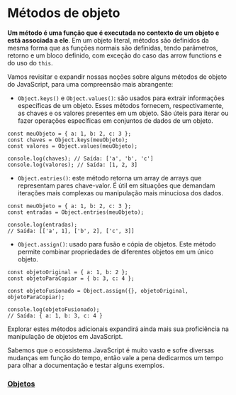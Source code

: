 # Métodos de objeto

**Um método é uma função que é executada no contexto de um objeto e está associada a ele**. Em um objeto literal, métodos são definidos da mesma forma que as funções normais são definidas, tendo parâmetros, retorno e um bloco definido, com exceção do caso das arrow functions e do uso do `this`.

Vamos revisitar e expandir nossas noções sobre alguns métodos de objeto do JavaScript, para uma compreensão mais abrangente:

- `Object.keys()` e `Object.values()`: são usados para extrair informações específicas de um objeto. Esses métodos fornecem, respectivamente, as chaves e os valores presentes em um objeto. São úteis para iterar ou fazer operações específicas em conjuntos de dados de um objeto.

```
const meuObjeto = { a: 1, b: 2, c: 3 };
const chaves = Object.keys(meuObjeto);
const valores = Object.values(meuObjeto);

console.log(chaves); // Saída: ['a', 'b', 'c']
console.log(valores); // Saída: [1, 2, 3]
```

- `Object.entries()`: este método retorna um array de arrays que representam pares chave-valor. É útil em situações que demandam iterações mais complexas ou manipulação mais minuciosa dos dados.

```
const meuObjeto = { a: 1, b: 2, c: 3 };
const entradas = Object.entries(meuObjeto);

console.log(entradas);
// Saída: [['a', 1], ['b', 2], ['c', 3]]
```

- `Object.assign()`: usado para fusão e cópia de objetos. Este método permite combinar propriedades de diferentes objetos em um único objeto.

```
const objetoOriginal = { a: 1, b: 2 };
const objetoParaCopiar = { b: 3, c: 4 };

const objetoFusionado = Object.assign({}, objetoOriginal, objetoParaCopiar);

console.log(objetoFusionado);
// Saída: { a: 1, b: 3, c: 4 }
```

Explorar estes métodos adicionais expandirá ainda mais sua proficiência na manipulação de objetos em JavaScript.

Sabemos que o ecossistema JavaScript é muito vasto e sofre diversas mudanças em função do tempo, então vale a pena dedicarmos um tempo para olhar a documentação e testar alguns exemplos.

### [Objetos](../objetos.md)